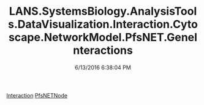 ﻿---
title: LANS.SystemsBiology.AnalysisTools.DataVisualization.Interaction.Cytoscape.NetworkModel.PfsNET.GeneInteractions
date: 6/13/2016 6:38:04 PM
---

[Interaction](T-LANS.SystemsBiology.AnalysisTools.DataVisualization.Interaction.Cytoscape.NetworkModel.PfsNET.GeneInteractions.Interaction.html)
[PfsNETNode](T-LANS.SystemsBiology.AnalysisTools.DataVisualization.Interaction.Cytoscape.NetworkModel.PfsNET.GeneInteractions.PfsNETNode.html)
